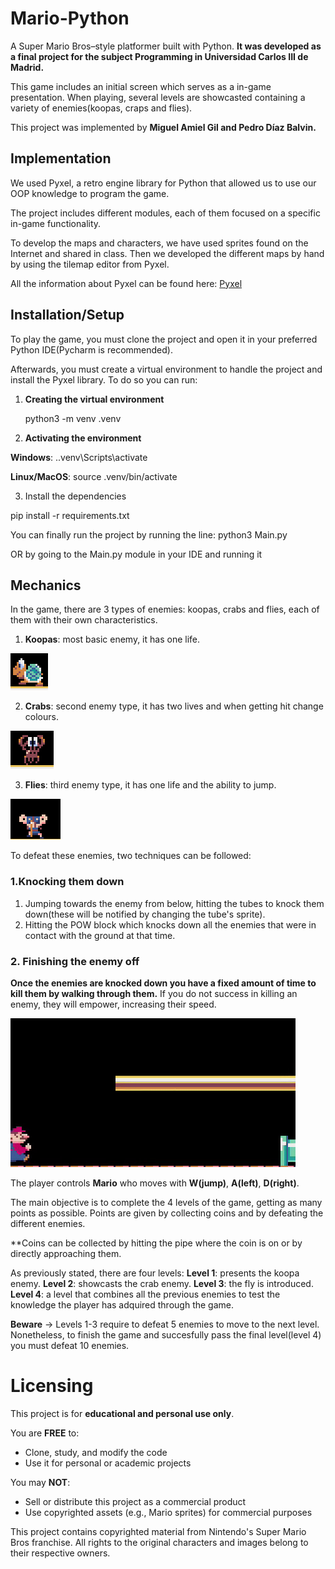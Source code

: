 # Mario-Python
A Super Mario Bros–style platformer built with Python. **It was developed as a final project for the subject Programming in Universidad Carlos III de Madrid.**

This game includes an initial screen which serves as a in-game presentation.  When playing, several levels are showcasted containing a variety of enemies(koopas, craps and flies).

This project was implemented by **Miguel Amiel Gil and Pedro Díaz Balvin.**

## Implementation

We used Pyxel, a retro engine library for Python that allowed us to use our OOP knowledge to program the game.

The project includes different modules, each of them focused on a specific in-game functionality.

To develop the maps and characters, we have used sprites found on the Internet and shared in class. Then we developed the different maps by hand by using the tilemap editor from Pyxel.

All the information about Pyxel can be found here:
[Pyxel](https://pypi.org/project/pyxel/)

## Installation/Setup

To play the game, you must clone the project and open it in your preferred Python IDE(Pycharm is recommended).

Afterwards, you must create a virtual environment to handle the project and install the Pyxel library. 
To do so you can run:

1. **Creating the virtual environment**

    python3 -m venv .venv

2. **Activating the environment**

**Windows**: .\.venv\Scripts\activate

**Linux/MacOS**: source .venv/bin/activate

3. Install the dependencies

pip install -r requirements.txt

You can finally run the project by running the line:
python3 Main.py

OR by going to the Main.py module in your IDE and running it

## Mechanics

In the game, there are 3 types of enemies: koopas, crabs and flies, each of them with their own characteristics.
1. **Koopas**: most basic enemy, it has one life.

![Koopa](./readme_elements/images/koopa.png)

2. **Crabs**: second enemy type, it has two lives and when getting hit change colours.

![Crab](./readme_elements/images/crab.png)

3. **Flies**: third enemy type, it has one life and the ability to jump.

![Fly](./readme_elements/images/fly.png)

To defeat these enemies, two techniques can be followed:

### 1.Knocking them down
  1. Jumping towards the enemy from below, hitting the tubes to knock them down(these will be notified by changing the tube's sprite).
  2. Hitting the POW block which knocks down all the enemies that were in contact with the ground at that time.

### 2. Finishing the enemy off
**Once the enemies are knocked down you have a fixed amount of time to kill them by walking through them.** If you do not success in killing an enemy, they will empower, increasing their speed.

![Defeating an enemy](./readme_elements/gifs/defeating_enemy.gif)

The player controls **Mario** who moves with **W(jump)**, **A(left)**, **D(right)**. 

The main objective is to complete the 4 levels of the game, getting as many points as possible. Points are given by collecting coins and by defeating the different enemies.

**Coins can be collected by hitting the pipe where the coin is on or by directly approaching them.

As previously stated, there are four levels:
**Level 1**: presents the koopa enemy.
**Level 2**: showcasts the crab enemy.
**Level 3**: the fly is introduced.
**Level 4**: a level that combines all the previous enemies to test the knowledge the player has adquired through the game.

**Beware** -> Levels 1-3 require to defeat 5 enemies to move to the next level. Nonetheless, to finish the game and succesfully pass the final level(level 4) you must defeat 10 enemies.


# Licensing

This project is for **educational and personal use only**. 

You are **FREE** to:

- Clone, study, and modify the code
- Use it for personal or academic projects

You may **NOT**:

- Sell or distribute this project as a commercial product
- Use copyrighted assets (e.g., Mario sprites) for commercial purposes

This project contains copyrighted material from Nintendo's Super Mario Bros franchise. 
All rights to the original characters and images belong to their respective owners.

